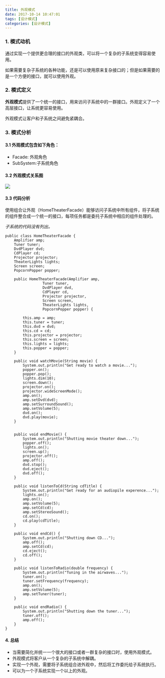 ```yaml
---
title: 外观模式
date: 2017-10-14 10:47:01
tags: [设计模式]
categories: [设计模式]
---
```


### 1. 模式动机

通过实现一个提供更合理的接口的外观类，可以将一个复杂的子系统变得容易使用。

如果需要复杂子系统的各种功能，还是可以使用原来复杂接口的；但是如果需要的是一个方便的接口，就可以使用外观。


### 2. 模式定义

**外观模式**提供了一个统一的接口，用来访问子系统中的一群接口。外观定义了一个高层接口，让系统更容易使用。

外观模式让客户和子系统之间避免紧耦合。

### 3. 模式分析

#### 3.1 外观模式包含如下角色：

* Facade: 外观角色
* SubSystem:子系统角色

#### 3.2 外观模式关系图

![](/images/facaed-relative.png)

#### 3.3 代码分析

使用组合让外观（HomeTheaterFacade）能够访问子系统中所有组件，将子系统的组件整合成一个统一的接口，每项任务都是委托子系统中相应的组件处理的。

*子系统的代码没有列出。*

```
public class HomeTheaterFacade {
	Amplifier amp;
	Tuner tuner;
	DvdPlayer dvd;
	CdPlayer cd;
	Projector projector;
	TheaterLights lights;
	Screen screen;
	PopcornPopper popper;
 
	public HomeTheaterFacade(Amplifier amp, 
				 Tuner tuner, 
				 DvdPlayer dvd, 
				 CdPlayer cd, 
				 Projector projector, 
				 Screen screen,
				 TheaterLights lights,
				 PopcornPopper popper) {
 
		this.amp = amp;
		this.tuner = tuner;
		this.dvd = dvd;
		this.cd = cd;
		this.projector = projector;
		this.screen = screen;
		this.lights = lights;
		this.popper = popper;
	}
 
	public void watchMovie(String movie) {
		System.out.println("Get ready to watch a movie...");
		popper.on();
		popper.pop();
		lights.dim(10);
		screen.down();
		projector.on();
		projector.wideScreenMode();
		amp.on();
		amp.setDvd(dvd);
		amp.setSurroundSound();
		amp.setVolume(5);
		dvd.on();
		dvd.play(movie);
	}
 
 
	public void endMovie() {
		System.out.println("Shutting movie theater down...");
		popper.off();
		lights.on();
		screen.up();
		projector.off();
		amp.off();
		dvd.stop();
		dvd.eject();
		dvd.off();
	}

	public void listenToCd(String cdTitle) {
		System.out.println("Get ready for an audiopile experence...");
		lights.on();
		amp.on();
		amp.setVolume(5);
		amp.setCd(cd);
		amp.setStereoSound();
		cd.on();
		cd.play(cdTitle);
	}

	public void endCd() {
		System.out.println("Shutting down CD...");
		amp.off();
		amp.setCd(cd);
		cd.eject();
		cd.off();
	}

	public void listenToRadio(double frequency) {
		System.out.println("Tuning in the airwaves...");
		tuner.on();
		tuner.setFrequency(frequency);
		amp.on();
		amp.setVolume(5);
		amp.setTuner(tuner);
	}

	public void endRadio() {
		System.out.println("Shutting down the tuner...");
		tuner.off();
		amp.off();
	}
}
```


#### 4. 总结

* 当需要简化并统一一个很大的接口或者一群复杂的接口时，使用外观模式。
* 外观模式将客户从一个复杂的子系统中解耦。
* 实现一个外观，需要将子系统组合进外观中，然后将工作委托给子系统执行。
* 可以为一个子系统实现一个以上的外观。